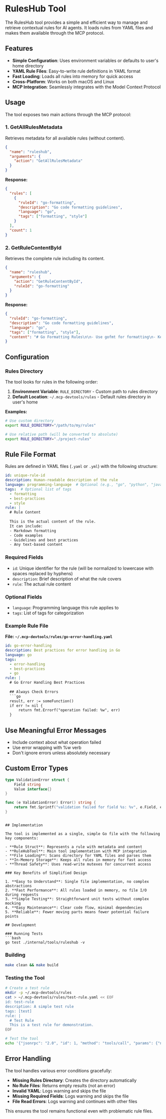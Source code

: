 # RulesHub Tool

The RulesHub tool provides a simple and efficient way to manage and retrieve contextual rules for AI agents. It loads rules from YAML files and makes them available through the MCP protocol.

## Features

- **Simple Configuration**: Uses environment variables or defaults to user's home directory
- **YAML Rule Files**: Easy-to-write rule definitions in YAML format
- **Fast Loading**: Loads all rules into memory for quick access
- **Cross-Platform**: Works on both macOS and Linux
- **MCP Integration**: Seamlessly integrates with the Model Context Protocol

## Usage

The tool exposes two main actions through the MCP protocol:

### 1. GetAllRulesMetadata
Retrieves metadata for all available rules (without content).

```json
{
  "name": "ruleshub",
  "arguments": {
    "action": "GetAllRulesMetadata"
  }
}
```

**Response:**
```json
{
  "rules": [
    {
      "ruleId": "go-formatting",
      "description": "Go code formatting guidelines",
      "language": "go",
      "tags": ["formatting", "style"]
    }
  ],
  "count": 1
}
```

### 2. GetRuleContentById
Retrieves the complete rule including its content.

```json
{
  "name": "ruleshub",
  "arguments": {
    "action": "GetRuleContentById",
    "ruleId": "go-formatting"
  }
}
```

**Response:**
```json
{
  "ruleId": "go-formatting",
  "description": "Go code formatting guidelines",
  "language": "go",
  "tags": ["formatting", "style"],
  "content": "# Go Formatting Rules\n\n- Use gofmt for formatting\n- Keep lines under 100 characters\n..."
}
```

## Configuration

### Rules Directory

The tool looks for rules in the following order:

1. **Environment Variable**: `RULE_DIRECTORY` - Custom path to rules directory
2. **Default Location**: `~/.mcp-devtools/rules` - Default rules directory in user's home

**Examples:**
```bash
# Use custom directory
export RULE_DIRECTORY="/path/to/my/rules"

# Use relative path (will be converted to absolute)
export RULE_DIRECTORY="./project-rules"
```

## Rule File Format

Rules are defined in YAML files (`.yaml` or `.yml`) with the following structure:

```yaml
id: unique-rule-id
description: Human-readable description of the rule
language: programming-language  # Optional (e.g., "go", "python", "javascript")
tags:  # Optional list of tags
  - formatting
  - best-practices
  - style
rule: |
  # Rule Content
  
  This is the actual content of the rule.
  It can include:
  - Markdown formatting
  - Code examples
  - Guidelines and best practices
  - Any text-based content
```

### Required Fields
- `id`: Unique identifier for the rule (will be normalized to lowercase with spaces replaced by hyphens)
- `description`: Brief description of what the rule covers
- `rule`: The actual rule content

### Optional Fields
- `language`: Programming language this rule applies to
- `tags`: List of tags for categorization

### Example Rule File

**File: `~/.mcp-devtools/rules/go-error-handling.yaml`**
```yaml
id: go-error-handling
description: Best practices for error handling in Go
language: go
tags:
  - error-handling
  - best-practices
  - go
rule: |
  # Go Error Handling Best Practices
  
  ## Always Check Errors
  ```go
  result, err := someFunction()
  if err != nil {
      return fmt.Errorf("operation failed: %w", err)
  }
  ```
  
  ## Use Meaningful Error Messages
  - Include context about what operation failed
  - Use error wrapping with %w verb
  - Don't ignore errors unless absolutely necessary
  
  ## Custom Error Types
  ```go
  type ValidationError struct {
      Field string
      Value interface{}
  }
  
  func (e ValidationError) Error() string {
      return fmt.Sprintf("validation failed for field %s: %v", e.Field, e.Value)
  }
  ```
```

## Implementation

The tool is implemented as a single, simple Go file with the following key components:

- **Rule Struct**: Represents a rule with metadata and content
- **RuleHubTool**: Main tool implementation with MCP integration
- **File Loading**: Scans directory for YAML files and parses them
- **In-Memory Storage**: Keeps all rules in memory for fast access
- **Thread Safety**: Uses read-write mutexes for concurrent access

### Key Benefits of Simplified Design

1. **Easy to Understand**: Single file implementation, no complex abstractions
2. **Fast Performance**: All rules loaded in memory, no file I/O during requests
3. **Simple Testing**: Straightforward unit tests without complex mocking
4. **Easy Maintenance**: Clear code flow, minimal dependencies
5. **Reliable**: Fewer moving parts means fewer potential failure points

## Development

### Running Tests
```bash
go test ./internal/tools/ruleshub -v
```

### Building
```bash
make clean && make build
```

### Testing the Tool
```bash
# Create a test rule
mkdir -p ~/.mcp-devtools/rules
cat > ~/.mcp-devtools/rules/test-rule.yaml << EOF
id: test-rule
description: A simple test rule
tags: [test]
rule: |
  # Test Rule
  This is a test rule for demonstration.
EOF

# Test the tool
echo '{"jsonrpc": "2.0", "id": 1, "method": "tools/call", "params": {"name": "ruleshub", "arguments": {"action": "GetAllRulesMetadata"}}}' | ./bin/mcp-devtools stdio
```

## Error Handling

The tool handles various error conditions gracefully:

- **Missing Rules Directory**: Creates the directory automatically
- **No Rule Files**: Returns empty results (not an error)
- **Invalid YAML**: Logs warning and skips the file
- **Missing Required Fields**: Logs warning and skips the file
- **File Read Errors**: Logs warning and continues with other files

This ensures the tool remains functional even with problematic rule files.
